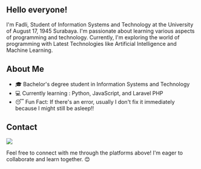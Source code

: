 ## Hello everyone! 

I'm Fadli, Student of Information Systems and Technology at the University of August 17, 1945 Surabaya. I'm passionate about learning various aspects of programming and technology. Currently, I'm exploring the world of programming with Latest Technologies like Artificial Intelligence and Machine Learning.

## About Me
- 🎓 Bachelor's degree student in Information Systems and Technology
- 💻 Currently learning : Python, JavaScript, and Laravel PHP
- 😴 Fun Fact: If there's an error, usually I don't fix it immediately because I might still be asleep!!

## Contact
<a href="https://linkedin.bagusfe.com" target="_blank"><img src="https://img.shields.io/badge/Bagus_Frayoga-30302f?style=flat&logo=linkedin" /></a>

Feel free to connect with me through the platforms above! I'm eager to collaborate and learn together. 😊
